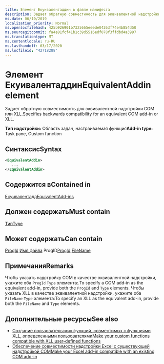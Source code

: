 ```yaml
---
title: Элемент Екуивалентаддин в файле манифеста
description: Задает обратную совместимость для эквивалентной надстройки COM или XLL.
ms.date: 06/19/2019
localization_priority: Normal
ms.openlocfilehash: 425b926901b7325665eeede04263f74e4b854d50
ms.sourcegitcommit: fa4e81fcf41b1c39d5516edf078f3ffdbd4a3997
ms.translationtype: MT
ms.contentlocale: ru-RU
ms.lasthandoff: 03/17/2020
ms.locfileid: "42718288"
---
```

# <a name="equivalentaddin-element"></a><span data-ttu-id="0e578-103">Элемент Екуивалентаддин</span><span class="sxs-lookup"><span data-stu-id="0e578-103">EquivalentAddin element</span></span>

<span data-ttu-id="0e578-104">Задает обратную совместимость для эквивалентной надстройки COM или XLL.</span><span class="sxs-lookup"><span data-stu-id="0e578-104">Specifies backwards compatibility for an equivalent COM add-in or XLL.</span></span>

<span data-ttu-id="0e578-105">**Тип надстройки:** Область задач, настраиваемая функция</span><span class="sxs-lookup"><span data-stu-id="0e578-105">**Add-in type:** Task pane, Custom function</span></span>

## <a name="syntax"></a><span data-ttu-id="0e578-106">Синтаксис</span><span class="sxs-lookup"><span data-stu-id="0e578-106">Syntax</span></span>

```XML
<EquivalentAddin>
   ...
</EquivalentAddin>
```

## <a name="contained-in"></a><span data-ttu-id="0e578-107">Содержится в</span><span class="sxs-lookup"><span data-stu-id="0e578-107">Contained in</span></span>

[<span data-ttu-id="0e578-108">Екуивалентадд</span><span class="sxs-lookup"><span data-stu-id="0e578-108">EquivalentAdd-ins</span></span>](equivalentaddins.md)

## <a name="must-contain"></a><span data-ttu-id="0e578-109">Должен содержать</span><span class="sxs-lookup"><span data-stu-id="0e578-109">Must contain</span></span>

[<span data-ttu-id="0e578-110">Тип</span><span class="sxs-lookup"><span data-stu-id="0e578-110">Type</span></span>](type.md)

## <a name="can-contain"></a><span data-ttu-id="0e578-111">Может содержать</span><span class="sxs-lookup"><span data-stu-id="0e578-111">Can contain</span></span>

<span data-ttu-id="0e578-112">[ProgId](progid.md)
[Имя файла](filename.md) ProgID</span><span class="sxs-lookup"><span data-stu-id="0e578-112">[ProgId](progid.md)
[FileName](filename.md)</span></span>

## <a name="remarks"></a><span data-ttu-id="0e578-113">Примечания</span><span class="sxs-lookup"><span data-stu-id="0e578-113">Remarks</span></span>

<span data-ttu-id="0e578-114">Чтобы указать надстройку COM в качестве эквивалентной надстройки, укажите оба `ProgId` `Type` элемента:.</span><span class="sxs-lookup"><span data-stu-id="0e578-114">To specify a COM add-in as the equivalent add-in, provide both the `ProgId` and `Type` elements.</span></span> <span data-ttu-id="0e578-115">Чтобы указать XLL в качестве эквивалентной надстройки, укажите оба `FileName` `Type` элемента:</span><span class="sxs-lookup"><span data-stu-id="0e578-115">To specify an XLL as the equivalent add-in, provide both the `FileName` and `Type` elements.</span></span>

## <a name="see-also"></a><span data-ttu-id="0e578-116">Дополнительные ресурсы</span><span class="sxs-lookup"><span data-stu-id="0e578-116">See also</span></span>

- [<span data-ttu-id="0e578-117">Создание пользовательских функций, совместимых с функциями XLL, определенными пользователями</span><span class="sxs-lookup"><span data-stu-id="0e578-117">Make your custom functions compatible with XLL user-defined functions</span></span>](../../excel/make-custom-functions-compatible-with-xll-udf.md)
- [<span data-ttu-id="0e578-118">Обеспечение совместимости надстройки Excel с существующей надстройкой COM</span><span class="sxs-lookup"><span data-stu-id="0e578-118">Make your Excel add-in compatible with an existing COM add-in</span></span>](../../develop/make-office-add-in-compatible-with-existing-com-add-in.md)